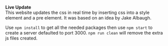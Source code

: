 **Live Update**  
This website updates the css in real time by inserting css into a style element and a pre element. It was based on an idea by Jake Albaugh.   
  
Use ```npm install``` to get all the needed packages then use ```npm start``` to create a server defaulted to port 3000. ```npm run clean``` will remove the extra js files created.  
